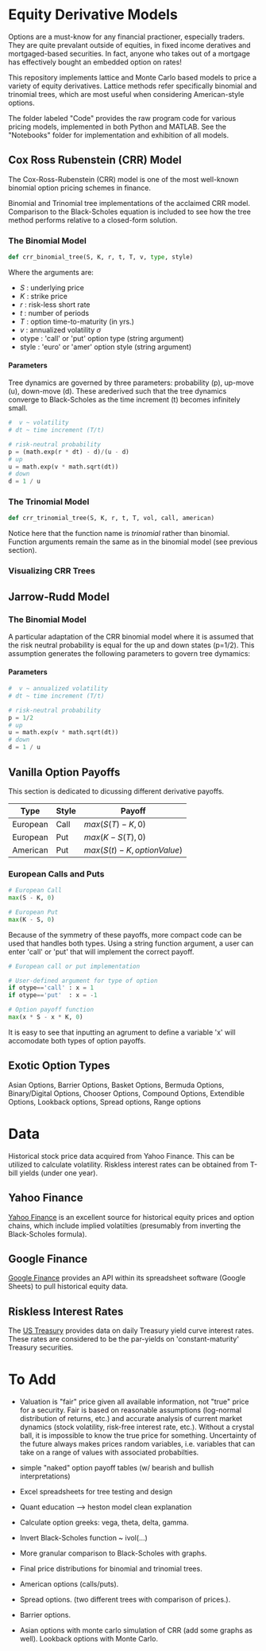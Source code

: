 # **Equity Derivative Models**

Options are a must-know for any financial practioner, especially traders. They are quite prevalant outside of equities, in fixed income deratives and mortgaged-based securities. In fact, anyone who takes out of a mortgage has effectively bought an embedded option on rates!

This repository implements lattice and Monte Carlo based models to price a variety of equity derivatives. Lattice methods refer specifically binomial and trinomial trees, which are most useful when considering American-style options.

The folder labeled "Code" provides the raw program code for various pricing models, implemented in both Python and MATLAB. See the "Notebooks" folder for implementation and exhibition of all models. 

## Cox Ross Rubenstein (CRR) Model

The Cox-Ross-Rubenstein (CRR) model is one of the most well-known binomial option pricing schemes in finance.  

Binomial and Trinomial tree implementations of the acclaimed CRR model. Comparison to the Black-Scholes equation is included to see how the tree method performs relative to a
closed-form solution.

### The Binomial Model 

```python
def crr_binomial_tree(S, K, r, t, T, v, type, style)
```
Where the arguments are:
* $S$     : underlying price
* $K$     : strike price 
* $r$     : risk-less short rate 
* $t$     : number of periods 
* $T$     : option time-to-maturity (in yrs.)
* $v$     : annualized volatility $\sigma$
* otype : 'call' or 'put' option type (string argument)
* style : 'euro' or 'amer' option style (string argument)

#### Parameters
Tree dynamics are governed by three parameters: probability (p), up-move (u), down-move (d). These arederived such that the tree dynamics converge to Black-Scholes as the time increment (t) becomes infinitely small. 
```python
#  v ~ volatility 
# dt ~ time increment (T/t)

# risk-neutral probability 
p = (math.exp(r * dt) - d)/(u - d)
# up
u = math.exp(v * math.sqrt(dt))
# down 
d = 1 / u
```


### The Trinomial Model 
```python
def crr_trinomial_tree(S, K, r, t, T, vol, call, american)
```
Notice here that the function name is *trinomial* rather than binomial. Function arguments remain the same as in the binomial model (see previous section). 


### Visualizing CRR Trees

## Jarrow-Rudd  Model 

### The Binomial Model

A particular adaptation of the CRR binomial model where it is assumed that the risk neutral probability is equal for the up and down states (p=1/2). This assumption generates the following parameters to govern tree dymamics:

#### Parameters
```python
#  v ~ annualized volatility 
# dt ~ time increment (T/t)

# risk-neutral probability 
p = 1/2
# up
u = math.exp(v * math.sqrt(dt))
# down 
d = 1 / u
```

## Vanilla Option Payoffs 
This section is dedicated to dicussing different derivative payoffs. 


| Type | Style | Payoff 
| --- | --- | --- |
| European | Call | $max(S(T) - K, 0)$ |
| European | Put | $max(K - S(T), 0)$ |
| American | Put | $max(S(t) - K, optionValue)$  

### European Calls and Puts

```python 
# European Call
max(S - K, 0)

# European Put
max(K - S, 0) 
```
Because of the symmetry of these payoffs, more compact code can be used that handles both types. Using a string function argument, a user can enter 'call' or 'put' that will implement the correct payoff.

```python 
# European call or put implementation

# User-defined argument for type of option 
if otype=='call' : x = 1 
if otype=='put'  : x = -1 

# Option payoff function 
max(x * S - x * K, 0)
```
It is easy to see that inputting an agrument to define a variable 'x' will accomodate both types of option payoffs. 

## Exotic Option Types

Asian Options, Barrier Options, Basket Options, Bermuda Options, Binary/Digital Options, Chooser Options, Compound Options, Extendible Options, Lookback options, Spread options, Range options

# Data 

Historical stock price data acquired from Yahoo Finance. This can be utilized to calculate volatility. Riskless interest rates can be obtained from T-bill yields (under one year).

## Yahoo Finance 
[Yahoo Finance](https://finance.yahoo.com/) is an excellent source for historical equity prices and option chains, which include implied volatilties (presumably from inverting the Black-Scholes formula).

## Google Finance
[Google Finance](https://www.google.com/finance/) provides an API within its spreadsheet software (Google Sheets) to pull historical equity data.

## Riskless Interest Rates 
The [US Treasury](https://www.treasury.gov/resource-center/data-chart-center/interest-rates/pages/textview.aspx?data=yield) provides data on daily Treasury yield curve interest rates. These rates are considered to be the par-yields on 'constant-maturity' Treasury securities.  

# To Add

* Valuation is "fair" price given all available information, not "true" price for a security. Fair is based on reasonable assumptions (log-normal distribution of returns, etc.) and accurate analysis of current market dynamics (stock volatility, risk-free interest rate, etc.). Without a crystal ball, it is impossible to know the true price for something. Uncertainty of the future always makes prices random variables, i.e. variables that can take on a range of values with associated probabilties.

* simple "naked" option payoff tables (w/ bearish and bullish interpretations)

* Excel spreadsheets for tree testing and design

* Quant education --> heston model clean explanation

* Calculate option greeks: vega, theta, delta, gamma.

* Invert Black-Scholes function ~ ivol(...) 

* More granular comparison to Black-Scholes with graphs. 

* Final price distributions for binomial and trinomial trees.

* American options (calls/puts). 

* Spread options. (two different trees with comparison of prices.).

* Barrier options.

* Asian options with monte carlo simulation of CRR (add some graphs as well). Lookback options with Monte Carlo.
